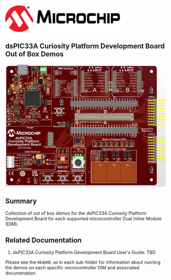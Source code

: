 <picture>
    <source media="(prefers-color-scheme: dark)" srcset="images/microchip_logo_white_red.png">
	<source media="(prefers-color-scheme: light)" srcset="images/microchip_logo_black_red.png">
    <img alt="Microchip Logo." src="images/microchip_logo_black_red.png">
</picture>

## dsPIC33A Curiosity Platform Development Board Out of Box Demos
![Board image](./images/curiosity.jpg)

## Summary
Collection of out of box demos for the dsPIC33A Curiosity Platform Development Board for each supported microcontroller Dual Inline Module (DIM).

## Related Documentation
1) dsPIC33A Curiosity Platform Development Board User's Guide: TBD

Please see the `README.md` in each sub-folder for information about running the demos on each specific microcontroller DIM and associated documenation.
